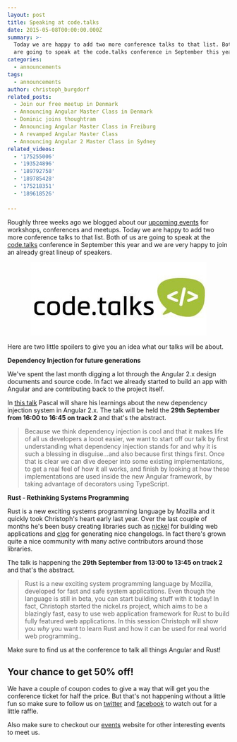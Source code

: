 ```yaml
---
layout: post
title: Speaking at code.talks
date: 2015-05-08T00:00:00.000Z
summary: >-
  Today we are happy to add two more conference talks to that list. Both of us
  are going to speak at the code.talks conference in September this year.
categories:
  - announcements
tags:
  - announcements
author: christoph_burgdorf
related_posts:
  - Join our free meetup in Denmark
  - Announcing Angular Master Class in Denmark
  - Dominic joins thoughtram
  - Announcing Angular Master Class in Freiburg
  - A revamped Angular Master Class
  - Announcing Angular 2 Master Class in Sydney
related_videos:
  - '175255006'
  - '193524896'
  - '189792758'
  - '189785428'
  - '175218351'
  - '189618526'

---
```

Roughly three weeks ago we blogged about our [upcoming events](http://blog.thoughtram.io/announcements/2015/04/19/upcoming-events-in-2015.html) for workshops, conferences and meetups. Today we are happy to add two more conference talks to that list. Both of us are going to speak at the [code.talks](http://www.codetalks.de/) conference in September this year and we are very happy to join an already great lineup of speakers.

<div style="text-align:center;">
    <img src="/assets/code_talks_logo.jpeg" alt="code talks logo"/>
</div>

Here are two little spoilers to give you an idea what our talks will be about.

**Dependency Injection for future generations**

We've spent the last month digging a lot through the Angular 2.x design documents and source code. In fact we already started to build an app with Angular and are contributing back to the project itself.

In [this talk](http://www.codetalks.de/2015/programm/dependency-injection-for-future-generations) Pascal will share his learnings about the new dependency injection system in Angular 2.x. The talk will be held the **29th September from 16:00 to 16:45 on track 2** and that's the abstract.

>Because we think dependency injection is cool and that it makes life of all us developers a looot easier, we want to start off our talk by first understanding what dependency injection stands for and why it is such a blessing in disguise...and also because first things first. Once that is clear we can dive deeper into some existing implementations, to get a real feel of how it all works, and finish by looking at how these implementations are used inside the new Angular framework, by taking advantage of decorators using TypeScript.


**Rust - Rethinking Systems Programming**

Rust is a new exciting systems programming language by Mozilla and it quickly took Christoph's heart early last year. Over the last couple of months he's been busy creating libraries such as [nickel](http://nickel.rs/) for building web applications and [clog](https://github.com/thoughtram/clog) for generating nice changelogs. In fact there's grown quite a nice community with many active contributors around those libraries.

The talk is happening the **29th September from 13:00 to 13:45 on track 2** and that's the abstract.

>Rust is a new exciting system programming language by Mozilla, developed for fast and safe system applications. Even though the language is still in beta, you can start building stuff with it today! In fact, Christoph started the nickel.rs project, which aims to be a blazingly fast, easy to use web application framework for Rust to build fully featured web applications. In this session Christoph will show you *why* you want to learn Rust and how it can be used for real world web programming..


Make sure to find us at the conference to talk all things Angular and Rust!

## Your chance to get 50% off!

We have a couple of coupon codes to give a way that will get you the conference ticket for half the price. But that's not happening without a little fun so make sure to follow us on [twitter](http://twitter.com/thoughtram) and [facebook](https://www.facebook.com/thoughtram) to watch out for a little raffle.

Also make sure to checkout our [events](http://thoughtram-events.eventbrite.com/) website for other interesting events to meet us.
